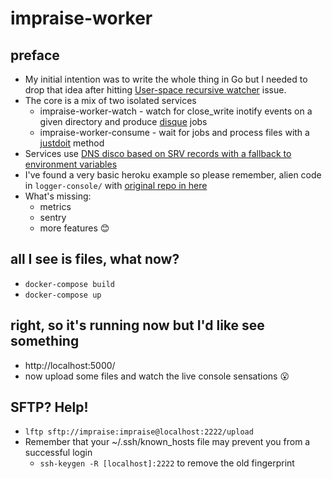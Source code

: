# impraise-worker

## preface
 - My initial intention was to write the whole thing in Go but I needed to drop that idea after hitting [User-space recursive watcher](https://github.com/fsnotify/fsnotify/issues/18) issue.
 - The core is a mix of two isolated services
   - impraise-worker-watch - watch for close_write inotify events on a given directory and produce [disque](https://github.com/antirez/disque) jobs
   - impraise-worker-consume - wait for jobs and process files with a [justdoit](https://github.com/bjarocki/impraise-worker/blob/ecb66699ecbf22275dccef48943c8d1591633a49/lib/impraise/worker/consume.rb#L16-L19) method
 - Services use [DNS disco based on SRV records with a fallback to environment variables](https://github.com/bjarocki/impraise-worker/blob/ecb66699ecbf22275dccef48943c8d1591633a49/lib/impraise/worker/dns.rb#L26-L38)
 - I've found a very basic heroku example so please remember, alien code in `logger-console/` with [original repo in here](https://github.com/heroku-examples/ruby-websockets-chat-demo)
 - What's missing:
   - metrics
   - sentry
   - more features :blush:

## all I see is files, what now?
 - `docker-compose build`
 - `docker-compose up`

## right, so it's running now but I'd like see something
 - http://localhost:5000/
 - now upload some files and watch the live console sensations :open_mouth:

## SFTP? Help!
 - `lftp sftp://impraise:impraise@localhost:2222/upload`
 - Remember that your ~/.ssh/known_hosts file may prevent you from a successful login
   - `ssh-keygen -R [localhost]:2222` to remove the old fingerprint
